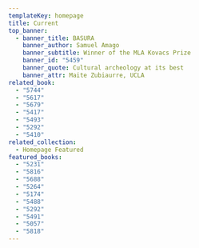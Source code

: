 ```yaml
---
templateKey: homepage
title: Current
top_banner:
  - banner_title: BASURA
    banner_author: Samuel Amago
    banner_subtitle: Winner of the MLA Kovacs Prize
    banner_id: "5459"
    banner_quote: Cultural archeology at its best
    banner_attr: Maite Zubiaurre, UCLA
related_book:
  - "5744"
  - "5617"
  - "5679"
  - "5417"
  - "5493"
  - "5292"
  - "5410"
related_collection:
  - Homepage Featured
featured_books:
  - "5231"
  - "5816"
  - "5688"
  - "5264"
  - "5174"
  - "5488"
  - "5292"
  - "5491"
  - "5057"
  - "5818"
---
```

